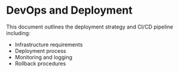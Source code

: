 # DevOps and Deployment

This document outlines the deployment strategy and CI/CD pipeline including:
- Infrastructure requirements
- Deployment process
- Monitoring and logging
- Rollback procedures
